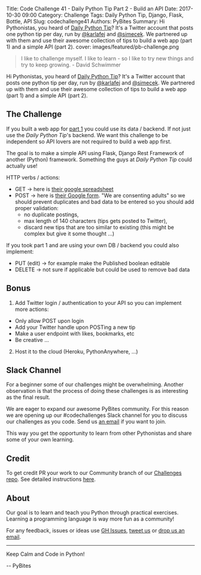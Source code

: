 Title: Code Challenge 41 - Daily Python Tip Part 2 - Build an API
Date: 2017-10-30 09:00
Category: Challenge
Tags: Daily Python Tip, Django, Flask, Bottle, API
Slug: codechallenge41
Authors: PyBites
Summary: Hi Pythonistas, you heard of [Daily Python Tip](https://twitter.com/python_tip)? It's a Twitter account that posts one python tip per day, run by [@karlafej](https://twitter.com/karlafej) and [@simecek](https://twitter.com/simecek). We partnered up with them and use their awesome collection of tips to build a web app (part 1) and a simple API (part 2).
cover: images/featured/pb-challenge.png

> I like to challenge myself. I like to learn - so I like to try new things and try to keep growing. - David Schwimmer

Hi Pythonistas, you heard of [Daily Python Tip](https://twitter.com/python_tip)? It's a Twitter account that posts one python tip per day, run by [@karlafej](https://twitter.com/karlafej) and [@simecek](https://twitter.com/simecek). We partnered up with them and use their awesome collection of tips to build a web app (part 1) and a simple API (part 2).

## The Challenge

If you built a web app for [part 1](https://pybit.es/codechallenge40.html) you could use its data / backend. If not just use the *Daily Python Tip*'s backend. We want this challenge to be independent so API lovers are not required to build a web app first.

The goal is to make a simple API using Flask, Django Rest Framework of another (Python) framework. Something the guys at *Daily Python Tip* could actually use!

HTTP verbs / actions:
- GET -> here is [their google spreadsheet](https://t.co/oARrOmrin7)
- POST -> here is [their Google form](https://docs.google.com/forms/d/e/1FAIpQLScsHklRH2-uplGYH_vxhtIin-zJS44bXQkAWCH7_N7nUdrGXw/viewform). "We are consenting adults" so we should prevent duplicates and bad data to be entered so you should add proper validation:
	- no duplicate postings,
	- max length of 140 characters (tips gets posted to Twitter),
	- discard new tips that are too similar to existing (this might be complex but give it some thought ...)

If you took part 1 and are using your own DB / backend you could also implement:
- PUT (edit) -> for example make the Published boolean editable
- DELETE -> not sure if applicable but could be used to remove bad data

## Bonus

1. Add Twitter login / authentication to your API so you can implement more actions:
- Only allow POST upon login
- Add your Twitter handle upon POSTing a new tip
- Make a user endpoint with likes, bookmarks, etc
- Be creative ...
2. Host it to the cloud (Heroku, PythonAnywhere, ...)

## Slack Channel

For a beginner some of our challenges might be overwhelming. Another observation is that the process of doing these challenges is as interesting as the final result.

We are eager to expand our awesome PyBites community. For this reason we are opening up our #codechallenges Slack channel for you to discuss our challenges as you code. Send us [an email](mailto:pybitesblog@gmail.com) if you want to join.

This way you get the opportunity to learn from other Pythonistas and share some of your own learning.

## Credit

To get credit PR your work to our Community branch of our [Challenges repo](https://github.com/pybites/challenges). See detailed instructions [here](https://github.com/pybites/challenges/blob/master/INSTALL.md).

## About

Our goal is to learn and teach you Python through practical exercises. Learning a programming language is way more fun as a community!

For any feedback, issues or ideas use [GH Issues](https://github.com/pybites/challenges/issues), [tweet us](https://twitter.com/pybites) or [drop us an email](mailto:pybitesblog@gmail.com).

---

Keep Calm and Code in Python!

-- PyBites

